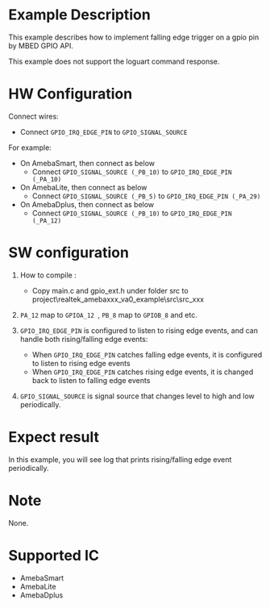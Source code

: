 # Example Description

This example describes how to implement falling edge trigger on a gpio pin by MBED GPIO API.

This example does not support the loguart command response.

# HW Configuration

Connect wires:

- Connect `GPIO_IRQ_EDGE_PIN` to `GPIO_SIGNAL_SOURCE`

For example:

- On AmebaSmart, then connect as below
  - Connect `GPIO_SIGNAL_SOURCE (_PB_10)` to `GPIO_IRQ_EDGE_PIN (_PA_10)`
- On AmebaLite, then connect as below
  - Connect `GPIO_SIGNAL_SOURCE (_PB_5)` to `GPIO_IRQ_EDGE_PIN (_PA_29)`
- On AmebaDplus, then connect as below
  - Connect `GPIO_SIGNAL_SOURCE (_PB_10)` to `GPIO_IRQ_EDGE_PIN (_PA_12)`

# SW configuration

1. How to compile :

   - Copy main.c and gpio_ext.h under folder src to project\realtek_amebaxxx_va0_example\src\src_xxx
2. `PA_12` map to `GPIOA_12 `, `PB_8`  map to `GPIOB_8` and etc.
3. `GPIO_IRQ_EDGE_PIN` is configured to listen to rising edge events, and can handle both rising/falling edge events:

   - When `GPIO_IRQ_EDGE_PIN` catches falling edge events, it is configured to listen to rising edge events
   - When `GPIO_IRQ_EDGE_PIN` catches rising edge events, it is changed back to listen to falling edge events
4. `GPIO_SIGNAL_SOURCE` is signal source that changes level to high and low periodically.

# Expect result

In this example, you will see log that prints rising/falling edge event periodically.

# Note

None.

# Supported IC

- AmebaSmart
- AmebaLite
- AmebaDplus
